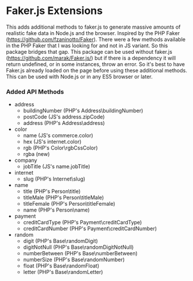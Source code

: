 # Faker.js Extensions
This adds additional methods to faker.js to generate massive amounts of realistic fake data in Node.js and the browser. Inspired by the PHP Faker (https://github.com/fzaninotto/Faker). There were a few methods available in the PHP Faker that I was looking for and not in JS variant. So this package bridges that gap. This package can be used without faker.js (https://github.com/marak/Faker.js/) but if there is a dependency it will return undefined, or in some instances, throw an error. So it's best to have Faker.js already loaded on the page before using these additional methods.  This can be used with Node.js or in any ES5 browser or later.

### Added API Methods

* address
  * buildingNumber (PHP's Address\buildingNumber)
  * postCode (JS's address.zipCode)
  * address (PHP's Address\address)
* color
  * name (JS's commerce.color)
  * hex (JS's internet.color)
  * rgb (PHP's Color\rgbCssColor)
  * rgba (new)
* company
  * jobTitle (JS's name.jobTitle)
* internet
  * slug (PHP's Internet\slug)
* name
  * title (PHP's Person\title)
  * titleMale (PHP's Person\titleMale)
  * titleFemale (PHP's Person\titleFemale)
  * name (PHP's Person\name)
* payment
  * creditCardType (PHP's Payment\creditCardType)
  * creditCardNumber (PHP's Payment\creditCardNumber)
* random
  * digit (PHP's Base\randomDigit)
  * digitNotNull (PHP's Base\randomDigitNotNull)
  * numberBetween (PHP's Base\numberBetween)
  * numberSize (PHP's Base\randomNumber)
  * float (PHP's Base\randomFloat)
  * letter (PHP's Base\randomLetter)
